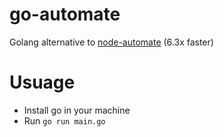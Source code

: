 # go-automate
Golang alternative to [node-automate](https://github.com/surajpheudin-github/node-automate) (6.3x faster)

# Usuage
- Install go in your machine
- Run `go run main.go`
